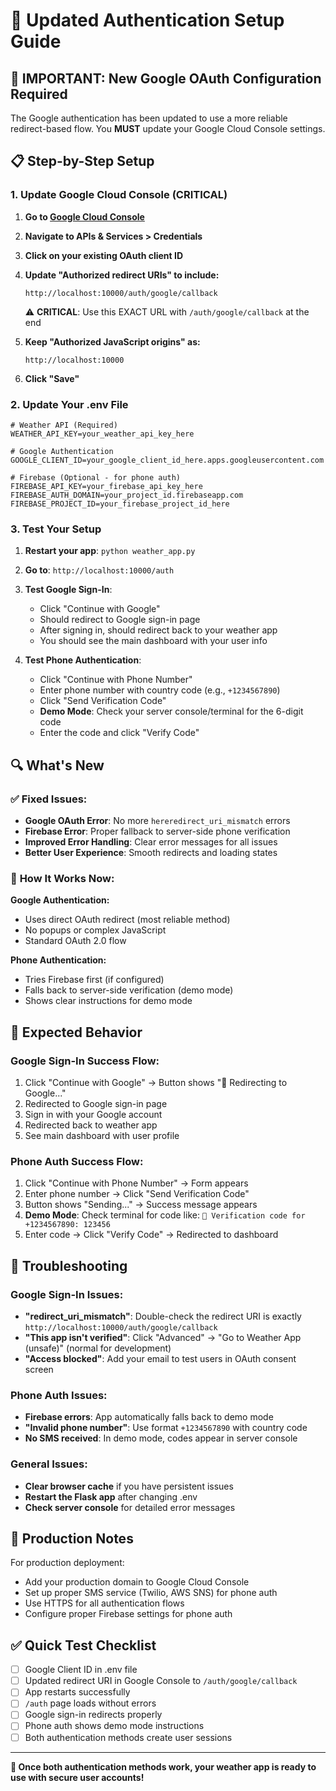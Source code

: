 # 🔧 Updated Authentication Setup Guide

## 🚨 IMPORTANT: New Google OAuth Configuration Required

The Google authentication has been updated to use a more reliable redirect-based flow. You **MUST** update your Google Cloud Console settings.

## 📋 Step-by-Step Setup

### 1. Update Google Cloud Console (CRITICAL)

1. **Go to [Google Cloud Console](https://console.cloud.google.com/)**
2. **Navigate to APIs & Services > Credentials**
3. **Click on your existing OAuth client ID**
4. **Update "Authorized redirect URIs" to include:**
   ```
   http://localhost:10000/auth/google/callback
   ```
   ⚠️ **CRITICAL**: Use this EXACT URL with `/auth/google/callback` at the end

5. **Keep "Authorized JavaScript origins" as:**
   ```
   http://localhost:10000
   ```

6. **Click "Save"**

### 2. Update Your .env File

```env
# Weather API (Required)
WEATHER_API_KEY=your_weather_api_key_here

# Google Authentication
GOOGLE_CLIENT_ID=your_google_client_id_here.apps.googleusercontent.com

# Firebase (Optional - for phone auth)
FIREBASE_API_KEY=your_firebase_api_key_here
FIREBASE_AUTH_DOMAIN=your_project_id.firebaseapp.com
FIREBASE_PROJECT_ID=your_firebase_project_id_here
```

### 3. Test Your Setup

1. **Restart your app**: `python weather_app.py`
2. **Go to**: `http://localhost:10000/auth`
3. **Test Google Sign-In**:
   - Click "Continue with Google"
   - Should redirect to Google sign-in page
   - After signing in, should redirect back to your weather app
   - You should see the main dashboard with your user info

4. **Test Phone Authentication**:
   - Click "Continue with Phone Number"
   - Enter phone number with country code (e.g., `+1234567890`)
   - Click "Send Verification Code"
   - **Demo Mode**: Check your server console/terminal for the 6-digit code
   - Enter the code and click "Verify Code"

## 🔍 What's New

### ✅ **Fixed Issues:**
- **Google OAuth Error**: No more `hereredirect_uri_mismatch` errors
- **Firebase Error**: Proper fallback to server-side phone verification
- **Improved Error Handling**: Clear error messages for all issues
- **Better User Experience**: Smooth redirects and loading states

### 🎯 **How It Works Now:**

**Google Authentication:**
- Uses direct OAuth redirect (most reliable method)
- No popups or complex JavaScript
- Standard OAuth 2.0 flow

**Phone Authentication:**
- Tries Firebase first (if configured)
- Falls back to server-side verification (demo mode)
- Shows clear instructions for demo mode

## 🧪 Expected Behavior

### Google Sign-In Success Flow:
1. Click "Continue with Google" → Button shows "🔄 Redirecting to Google..."
2. Redirected to Google sign-in page
3. Sign in with your Google account
4. Redirected back to weather app
5. See main dashboard with user profile

### Phone Auth Success Flow:
1. Click "Continue with Phone Number" → Form appears
2. Enter phone number → Click "Send Verification Code"
3. Button shows "Sending..." → Success message appears
4. **Demo Mode**: Check terminal for code like: `📱 Verification code for +1234567890: 123456`
5. Enter code → Click "Verify Code" → Redirected to dashboard

## 🐛 Troubleshooting

### Google Sign-In Issues:
- **"redirect_uri_mismatch"**: Double-check the redirect URI is exactly `http://localhost:10000/auth/google/callback`
- **"This app isn't verified"**: Click "Advanced" → "Go to Weather App (unsafe)" (normal for development)
- **"Access blocked"**: Add your email to test users in OAuth consent screen

### Phone Auth Issues:
- **Firebase errors**: App automatically falls back to demo mode
- **"Invalid phone number"**: Use format `+1234567890` with country code
- **No SMS received**: In demo mode, codes appear in server console

### General Issues:
- **Clear browser cache** if you have persistent issues
- **Restart the Flask app** after changing .env
- **Check server console** for detailed error messages

## 📱 Production Notes

For production deployment:
- Add your production domain to Google Cloud Console
- Set up proper SMS service (Twilio, AWS SNS) for phone auth
- Use HTTPS for all authentication flows
- Configure proper Firebase settings for phone auth

## ✅ Quick Test Checklist

- [ ] Google Client ID in .env file
- [ ] Updated redirect URI in Google Console to `/auth/google/callback`
- [ ] App restarts successfully
- [ ] `/auth` page loads without errors
- [ ] Google sign-in redirects properly
- [ ] Phone auth shows demo mode instructions
- [ ] Both authentication methods create user sessions

---

**🎉 Once both authentication methods work, your weather app is ready to use with secure user accounts!** 
